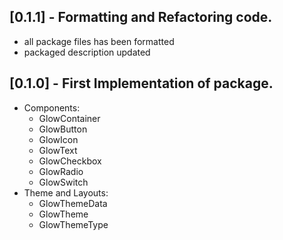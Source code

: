 ## [0.1.1] - Formatting and Refactoring code.

* all package files has been formatted
* packaged description updated

## [0.1.0] - First Implementation of package.

* Components:
	* GlowContainer
	* GlowButton
	* GlowIcon
	* GlowText
	* GlowCheckbox
	* GlowRadio
	* GlowSwitch
* Theme and Layouts:
	* GlowThemeData
	* GlowTheme
	* GlowThemeType
